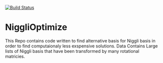 [![Build Status](https://travis-ci.org/JohnnyC1423/NiggliOptimize.svg?branch=master)](https://travis-ci.org/JohnnyC1423/NiggliOptimize)
# NiggliOptimize

This Repo contains code written to find alternative basis for Niggli basis in order to find computaionaly less exspensive solutions.
Data Contains Large lists of Niggli basis that have been transformed by many rotational matricies.
